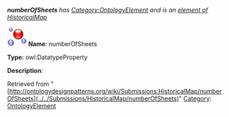 ___numberOfSheets__ has [Category:OntologyElement](../../Category/OntologyElement "Category:OntologyElement") and is an [element of](../../Property/ElementOf "Property:ElementOf") [HistoricalMap](../../Submissions/HistoricalMap "Submissions:HistoricalMap")_


  




[![DatatypeProperty](../../images/thumb/a/a5/DatatypeProperty.gif/45px-DatatypeProperty.gif)](../../Image/DatatypeProperty.gif "DatatypeProperty")
__Name__: numberOfSheets 


__Type:__ owl:DatatypeProperty 


__Description__: 





Retrieved from "[http://ontologydesignpatterns.org/wiki/Submissions:HistoricalMap/numberOfSheets](../../Submissions/HistoricalMap/numberOfSheets)"
 [Category](http://ontologydesignpatterns.org/wiki/Special:Categories "Special:Categories"): [OntologyElement](../../Category/OntologyElement "Category:OntologyElement")